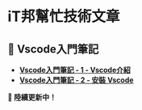 # iT邦幫忙技術文章
## 🔹 Vscode入門筆記
- **[Vscode入門筆記 - 1 - Vscode介紹](https://ithelp.ithome.com.tw/articles/10369806)**
- **[Vscode入門筆記 - 2 - 安裝 Vscode](https://ithelp.ithome.com.tw/articles/10369820)**

**🚀 陸續更新中！** 
